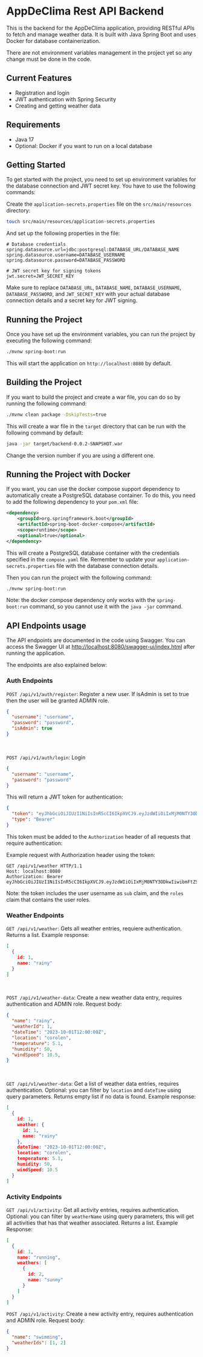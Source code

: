 # AppDeClima Rest API Backend
This is the backend for the AppDeClima application, providing RESTful APIs to fetch and manage weather data. It is built with Java Spring Boot and uses Docker for database containerization.

There are not environment variables management in the project yet so any change must be done in the code.

## Current Features
- Registration and login
- JWT authentication with Spring Security
- Creating and getting weather data

## Requirements
- Java 17
- Optional: Docker if you want to run on a local database

## Getting Started
To get started with the project, you need to set up environment variables for the database connection and JWT secret key.
You have to use the following commands:

Create the `application-secrets.properties` file on the `src/main/resources` directory:
```bash
touch src/main/resources/application-secrets.properties
```
And set up the following properties in the file:

```properties
# Database credentials
spring.datasource.url=jdbc:postgresql:DATABASE_URL/DATABASE_NAME
spring.datasource.username=DATABASE_USERNAME
spring.datasource.password=DATABASE_PASSWORD

# JWT secret key for signing tokens
jwt.secret=JWT_SECRET_KEY
```

Make sure to replace `DATABASE_URL`, `DATABASE_NAME`, `DATABASE_USERNAME`, `DATABASE_PASSWORD`, and `JWT_SECRET_KEY` with your actual database connection details and a secret key for JWT signing.

## Running the Project

Once you have set up the environment variables, you can run the project by executing the following command:

```bash
./mvnw spring-boot:run
```

This will start the application on `http://localhost:8080` by default.

## Building the Project

If you want to build the project and create a war file, you can do so by running the following command:

```bash
./mvnw clean package -DskipTests=true
```

This will create a war file in the `target` directory that can be run with the following command by default:

```bash
java -jar target/backend-0.0.2-SNAPSHOT.war
```
Change the version number if you are using a different one.

## Running the Project with Docker

If you want, you can use the docker compose support dependency to automatically create a PostgreSQL database container. To do this, you need to add the following dependency to your `pom.xml` file:

```xml
<dependency>
	<groupId>org.springframework.boot</groupId>
	<artifactId>spring-boot-docker-compose</artifactId>
	<scope>runtime</scope>
	<optional>true</optional>
</dependency>
```

This will create a PostgreSQL database container with the credentials specified in the `compose.yaml` file.
Remember to update your `application-secrets.properties` file with the database connection details.

Then you can run the project with the following command:

```bash
./mvnw spring-boot:run
```

Note: the docker compose dependency only works with the `spring-boot:run` command, so you cannot use it with the `java -jar` command.

## API Endpoints usage
The API endpoints are documented in the code using Swagger. You can access the Swagger UI at [http://localhost:8080/swagger-ui/index.html](http://localhost:8080/swagger-ui/index.html) after running the application.

The endpoints are also explained below:

### Auth Endpoints
 `POST /api/v1/auth/register`: Register a new user. If isAdmin is set to true then the user will be granted ADMIN role.
```json
{
  "username": "username",
  "password": "password",
  "isAdmin": true
}
```

<br>

`POST /api/v1/auth/login`: Login
```json
{
  "username": "username",
  "password": "password"
}
```
This will return a JWT token for authentication:
```json
{
  "token": "eyJhbGciOiJIUzI1NiIsInR5cCI6IkpXVCJ9.eyJzdWIiOiIxMjM0NTY3ODkwIiwibmFtZSI6IkpvaG4gRG9lIiwiaWF0IjoxNTE2MjM5MDIyfQ.SflKxwRJSMeKKF2QT4fwpMeJf36POk6yJV_adQssw5c",
  "type": "Bearer"
}
```
This token must be added to the `Authorization` header of all requests that require authentication:

Example request with Authorization header using the token:

```http
GET /api/v1/weather HTTP/1.1
Host: localhost:8080
Authorization: Bearer eyJhbGciOiJIUzI1NiIsInR5cCI6IkpXVCJ9.eyJzdWIiOiIxMjM0NTY3ODkwIiwibmFtZSI6IkpvaG4gRG9lIiwiaWF0IjoxNTE2MjM5MDIyfQ.SflKxwRJSMeKKF2QT4fwpMeJf36POk6yJV_adQssw5c
```

Note: the token includes the user username as `sub` claim, and the `roles` claim that contains the user roles. 

### Weather Endpoints
`GET /api/v1/weather`: Gets all weather entries, requiere authentication. Returns a list. Example response:
```json
[
  {
    id: 1,
    name: "rainy"
  }
]
```

<br>

`POST /api/v1/weather-data`: Create a new weather data entry, requires authentication and ADMIN role. Request body:
```json
{
  "name": "rainy",
  "weatherId": 1, 
  "dateTime": "2023-10-01T12:00:00Z",
  "location": "corolen",
  "temperature": 5.1,
  "humidity": 50,
  "windSpeed": 10.5,
}
```
<br>

`GET /api/v1/weather-data`: Get a list of weather data entries, requires authentication. Optional: you can filter by `location` and `dateTime` using query parameters. Returns empty list if no data is found. Example response:
```json
[
  {
    id: 1,
    weather: {
      id: 1,
      name: "rainy"
    },
    dateTime: "2023-10-01T12:00:00Z",
    location: "corolen",
    temperature: 5.1,
    humidity: 50,
    windSpeed: 10.5
  }
]
```

### Activity Endpoints
`GET /api/v1/activity`: Get all activity entries, requires authentication. Optional: you can filter by `weatherName` using query parameters, this will get all 
activities that has that weather associated. Returns a list. Example Response:
```json
[
  {
    id: 1,
    name: "running",
    weathers: [
      {
        id: 2,
        name: "sunny"
      }
    ]
  }
]
```

`POST /api/v1/activity`: Create a new activity entry, requires authentication and ADMIN role. Request body:
```json
{
  "name": "swimming",
  "weatherIds": [1, 2]
}
```